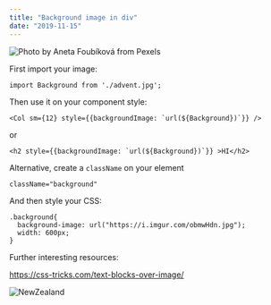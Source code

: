 ```yaml
---
title: "Background image in div"
date: "2019-11-15"
---
```


![](https://i.imgur.com/M6Q6Fay.jpg "Photo by Aneta Foubíková from Pexels")

First import your image:
```
import Background from './advent.jpg';
```

Then use it on your component style:
```
<Col sm={12} style={{backgroundImage: `url(${Background})`}} />
```

or

```
<h2 style={{backgroundImage: `url(${Background})`}} >HI</h2>
```

Alternative, create a <code>className</code> on your element
```
className="background"
```

And then style your CSS:
```
.background{
  background-image: url("https://i.imgur.com/obmwHdn.jpg");
  width: 600px;
}
```

Further interesting resources:

https://css-tricks.com/text-blocks-over-image/

![NewZealand](https://i.imgur.com/GUSKq9U.jpg "Photo by Tyler Lastovich from Pexels")